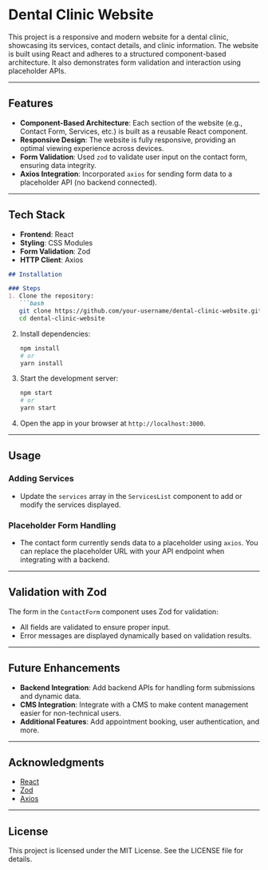 # Dental Clinic Website

This project is a responsive and modern website for a dental clinic, showcasing its services, contact details, and clinic information. The website is built using React and adheres to a structured component-based architecture. It also demonstrates form validation and interaction using placeholder APIs.

---

## Features

- **Component-Based Architecture**: Each section of the website (e.g., Contact Form, Services, etc.) is built as a reusable React component.
- **Responsive Design**: The website is fully responsive, providing an optimal viewing experience across devices.
- **Form Validation**: Used `zod` to validate user input on the contact form, ensuring data integrity.
- **Axios Integration**: Incorporated `axios` for sending form data to a placeholder API (no backend connected).

---

## Tech Stack

- **Frontend**: React
- **Styling**: CSS Modules
- **Form Validation**: Zod
- **HTTP Client**: Axios

````markdown
## Installation

### Steps
1. Clone the repository:
   ```bash
   git clone https://github.com/your-username/dental-clinic-website.git
   cd dental-clinic-website
````

2. Install dependencies:

   ```bash
   npm install
   # or
   yarn install
   ```

3. Start the development server:

   ```bash
   npm start
   # or
   yarn start
   ```

4. Open the app in your browser at `http://localhost:3000`.

---

## Usage

### Adding Services

* Update the `services` array in the `ServicesList` component to add or modify the services displayed.

### Placeholder Form Handling

* The contact form currently sends data to a placeholder using `axios`. You can replace the placeholder URL with your API endpoint when integrating with a backend.

---

## Validation with Zod

The form in the `ContactForm` component uses Zod for validation:

* All fields are validated to ensure proper input.
* Error messages are displayed dynamically based on validation results.

---

## Future Enhancements

* **Backend Integration**: Add backend APIs for handling form submissions and dynamic data.
* **CMS Integration**: Integrate with a CMS to make content management easier for non-technical users.
* **Additional Features**: Add appointment booking, user authentication, and more.

---

## Acknowledgments

* [React](https://reactjs.org/)
* [Zod](https://zod.dev/)
* [Axios](https://axios-http.com/)

---

## License

This project is licensed under the MIT License. See the LICENSE file for details.

```
```

